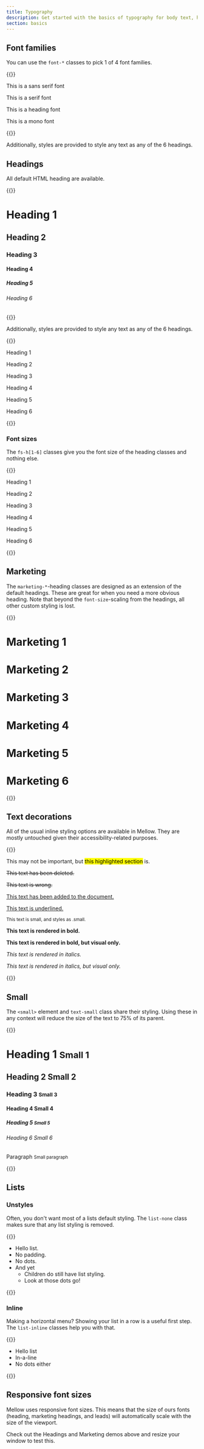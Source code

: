 ```yaml
---
title: Typography
description: Get started with the basics of typography for body text, headings, various text decorations, and lists.
section: basics
---
```


## Font families
You can use the `font-*` classes to pick 1 of 4 font families.

{{<example>}}
<p class="font-sans">This is a sans serif font</p>
<p class="font-serif">This is a serif font</p>
<p class="font-heading">This is a heading font</p>
<p class="font-mono">This is a mono font</p>
{{</example>}}

Additionally, styles are provided to style any text as any of the 6 headings.

## Headings
All default HTML heading are available.

{{<example>}}
<h1>Heading 1</h1>
<h2>Heading 2</h2>
<h3>Heading 3</h3>
<h4>Heading 4</h4>
<h5>Heading 5</h5>
<h6>Heading 6</h6>
{{</example>}}

Additionally, styles are provided to style any text as any of the 6 headings.

{{<example>}}
<p class="h1">Heading 1</p>
<p class="h2">Heading 2</p>
<p class="h3">Heading 3</p>
<p class="h4">Heading 4</p>
<p class="h5">Heading 5</p>
<p class="h6">Heading 6</p>
{{</example>}}

### Font sizes
The `fs-h[1-6]` classes give you the font size of the heading classes and nothing else.

{{<example>}}
<p class="fs-h1">Heading 1</p>
<p class="fs-h2">Heading 2</p>
<p class="fs-h3">Heading 3</p>
<p class="fs-h4">Heading 4</p>
<p class="fs-h5">Heading 5</p>
<p class="fs-h6">Heading 6</p>
{{</example>}}

## Marketing
The `marketing-*`-heading classes are designed as an extension of the default headings. These are great for when you need a more obvious heading. Note that beyond the `font-size`-scaling from the headings, all other custom styling is lost.

{{<example>}}
<h1 class="marketing-1">Marketing 1</h1>
<h1 class="marketing-2">Marketing 2</h1>
<h1 class="marketing-3">Marketing 3</h1>
<h1 class="marketing-4">Marketing 4</h1>
<h1 class="marketing-5">Marketing 5</h1>
<h1 class="marketing-6">Marketing 6</h1>
{{</example>}}

## Text decorations
All of the usual inline styling options are available in Mellow. They are mostly untouched given their accessibility-related purposes.

{{<example>}}
<p>This may not be important, but <mark>this highlighted section</mark> is.</p>
<p><del>This text has been deleted.</del></p>
<p><s>This text is wrong.</s></p>
<p><ins>This text has been added to the document.</ins></p>
<p><u>This text is underlined.</u></p>
<p><small>This text is small, and styles as .small.</small></p>
<p><strong>This text is rendered in bold.</strong></p>
<p><b>This text is rendered in bold, but visual only.</b></p>
<p><em>This text is rendered in italics.</em></p>
<p><i>This text is rendered in italics, but visual only.</i></p>
{{</example>}}

## Small
The `<small>` element and `text-small` class share their styling. Using these in any context will reduce the size of the text to 75% of its parent.

{{<example>}}
<h1>Heading 1 <small class="text-muted">Small 1</small></h1>
<h2>Heading 2 <span class="text-small text-muted">Small 2</span></h2>
<h3>Heading 3 <small class="text-muted">Small 3</small></h3>
<h4>Heading 4 <span class="text-small text-muted">Small 4</span></h4>
<h5>Heading 5 <small class="text-muted">Small 5</small></h5>
<h6>Heading 6 <span class="text-small text-muted">Small 6</span></h6>
<p>Paragraph <small class="text-muted">Small paragraph</small></p>
{{</example>}}

## Lists

### Unstyles
Often, you don't want most of a lists default styling. The `list-none` class makes sure that any list styling is removed.

{{<example>}}
<ul class="list-none">
  <li>Hello list.</li>
  <li>No padding.</li>
  <li>No dots.</li>
  <li>And yet
    <ul>
      <li>Children do still have list styling.</li>
      <li>Look at those dots go!</li>
    </ul>
  </li>
</ul>
{{</example>}}

### Inline
Making a horizontal menu? Showing your list in a row is a useful first step. The `list-inline` classes help you with that.

{{<example>}}
<ul class="list-inline">
  <li>Hello list</li>
  <li>In-a-line</li>
  <li>No dots either</li>
</ul>
{{</example>}}

## Responsive font sizes
Mellow uses responsive font sizes. This means that the size of ours fonts (heading, marketing headings, and leads) will automatically scale with the size of the viewport.

Check out the Headings and Marketing demos above and resize your window to test this.
